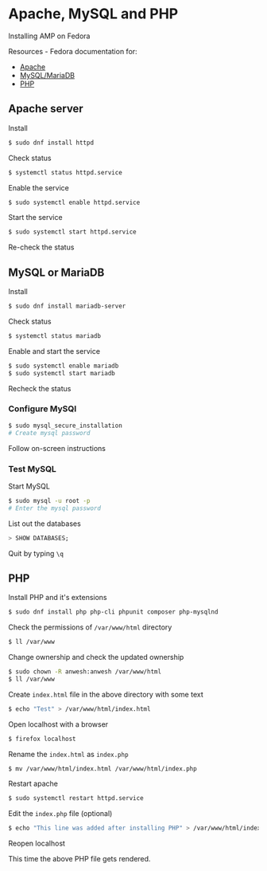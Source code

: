 # Apache, MySQL and PHP
Installing AMP on Fedora

Resources - Fedora documentation for:
- [Apache](https://docs.fedoraproject.org/en-US/quick-docs/getting-started-with-apache-http-server/)
- [MySQL/MariaDB](https://docs.fedoraproject.org/en-US/quick-docs/installing-mysql-mariadb/)
- [PHP](https://developer.fedoraproject.org/tech/languages/php/php-installation.html)


## Apache server
Install
```bash
$ sudo dnf install httpd
```
Check status
```bash
$ systemctl status httpd.service
```

Enable the service
```bash
$ sudo systemctl enable httpd.service
```
Start the service
```bash
$ sudo systemctl start httpd.service
```
Re-check the status

## MySQL or MariaDB
Install
```bash
$ sudo dnf install mariadb-server
```
Check status
```bash
$ systemctl status mariadb
```
Enable and start the service
```bash
$ sudo systemctl enable mariadb
$ sudo systemctl start mariadb
```
Recheck the status

### Configure MySQl
```bash
$ sudo mysql_secure_installation
# Create mysql password
```
Follow on-screen instructions

### Test MySQL
Start MySQL
```bash
$ sudo mysql -u root -p
# Enter the mysql password
```
List out the databases
```sql
> SHOW DATABASES;
```
Quit by typing `\q`

## PHP
Install PHP and it's extensions
```bash
$ sudo dnf install php php-cli phpunit composer php-mysqlnd
```

Check the permissions of `/var/www/html` directory
```bash
$ ll /var/www
```

Change ownership and check the updated ownership
```bash
$ sudo chown -R anwesh:anwesh /var/www/html
$ ll /var/www
```

Create `index.html` file in the above directory with some text
```bash
$ echo "Test" > /var/www/html/index.html
```
Open localhost with a browser
```bash
$ firefox localhost
```

Rename the `index.html` as `index.php`
```bash
$ mv /var/www/html/index.html /var/www/html/index.php
```

Restart apache
```bash
$ sudo systemctl restart httpd.service
```

Edit the `index.php` file (optional)
```bash
$ echo "This line was added after installing PHP" > /var/www/html/index.php
```

Reopen localhost

This time the above PHP file gets rendered.